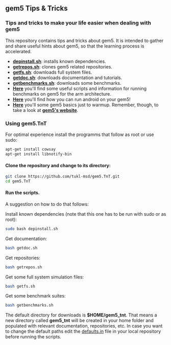 ## gem5 Tips & Tricks
### **Tips and tricks to make your life easier when dealing with gem5**

This repository contains tips and tricks about gem5. It is intended to gather and share useful hints about gem5, so that the learning process is accelerated.

* [**depinstall.sh**](depinstall.sh): installs known dependencies.
* [**getrepos.sh**](getrepos.sh): clones gem5 related repositories.
* [**getfs.sh**](getfs.sh): downloads full system files.
* [**getdoc.sh**](getdoc.sh): downloads documentation and tutorials.
* [**getbenchmarks.sh**](getbenchmarks.sh): downloads some benchmarks.
* [**Here**](arch/arm/README.md) you'll find some useful scripts and information for running benchmarks on gem5 for the arm architecture.
* [**Here**](patches/gem5/asimbench/README.md) you'll find how you can run android on your gem5!
* [**Here**](Gem5Basics.md) you'll some gem5 basics just to warmup. Remember, though, to take a look at [**gem5's website**](http://www.gem5.org/Main_Page).

### **Using gem5.TnT**

For optimal experience install the programms that follow as root or use sudo:

```bash
apt-get install cowsay
apt-get install libnotify-bin
```

#### **Clone the repository and change to its directory:**

```bash
git clone https://github.com/tukl-msd/gem5.TnT.git
cd gem5.TnT
```

#### **Run the scripts.**

A suggestion on how to do that follows:

Install known dependencies (note that this one has to be run with sudo or as
root):
```bash
sudo bash depinstall.sh
```

Get documentation:
```bash
bash getdoc.sh
```

Get repositories:
```bash
bash getrepos.sh
```

Get some full system simulation files:
```bash
bash getfs.sh
```

Get some benchmark suites:
```bash
bash getbenchmarks.sh
```

The default directory for downloads is **$HOME/gem5_tnt**. That means a new
directory called **gem5_tnt** will be created in your home folder and
populated with relevant documentation, repositories, etc. In case you want to
change the default paths edit the [defaults.in](defaults.in) file in your
local repository before running the scripts.
